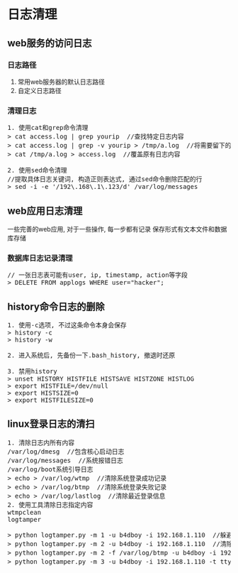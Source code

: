 # 日志清理

## web服务的访问日志

### 日志路径
1. 常用web服务器的默认日志路径
2. 自定义日志路径

### 清理日志
<pre>
1. 使用cat和grep命令清理
> cat access.log | grep yourip  //查找特定日志内容
> cat access.log | grep -v yourip > /tmp/a.log  //将需要留下的日志内容另存
> cat /tmp/a.log > access.log  //覆盖原有日志内容

2. 使用sed命令清理
//提取具体日志关键词, 构造正则表达式, 通过sed命令删除匹配的行
> sed -i -e '/192\.168\.1\.123/d' /var/log/messages
</pre>

## web应用日志清理
一些完善的web应用, 对于一些操作, 每一步都有记录
保存形式有文本文件和数据库存储

### 数据库日志记录清理
<pre>
// 一张日志表可能有user, ip, timestamp, action等字段
> DELETE FROM applogs WHERE user="hacker";
</pre>

## history命令日志的删除

<pre>
1. 使用-c选项, 不过这条命令本身会保存
> history -c
> history -w

2. 进入系统后, 先备份一下.bash_history, 撤退时还原

3. 禁用history
> unset HISTORY HISTFILE HISTSAVE HISTZONE HISTLOG
> export HISTFILE=/dev/null
> export HISTSIZE=0
> export HISTFILESIZE=0
</pre>

## linux登录日志的清扫

<pre>
1. 清除日志内所有内容
/var/log/dmesg  //包含核心启动日志
/var/log/messages  //系统报错日志
/var/log/boot系统引导日志
> echo > /var/log/wtmp  //清除系统登录成功记录
> echo > /var/log/btmp  //清除系统登录失败记录
> echo > /var/log/lastlog  //清除最近登录信息
2. 使用工具清除日志指定内容
wtmpclean
logtamper

> python logtamper.py -m 1 -u b4dboy -i 192.168.1.110  //躲避管理员w查看
> python logtamper.py -m 2 -u b4dboy -i 192.168.1.110  //清除指定的登录日志
> python logtamper.py -m 2 -f /var/log/btmp -u b4dboy -i 192.168.1.110  //清除指定的登录失败记录
> python logtamper.py -m 3 -u b4dboy -i 192.168.1.110 -t tty1 -d 2018:10:27:10:11:12  //修改上次登录时间地点
</pre>
